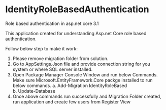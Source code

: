 # IdentityRoleBasedAuthentication
Role based authentication in asp.net core 3.1

This application created for understanding Asp.net Core role based authentication.

Follow below step to make it work:
1. Please remove migration folder from solution.
2. Go to AppSettings.Json file and provide connection string for you system or where SQL server installed.
3. Open Package Manager Console Window and run below Commands. Make sure Microsoft.EntityFramework.Core packge installed to run below commands.
  a. Add-Migration IdentityRoleBased  
  b. Update-Database  
4. Once above commands run successfully and Migration Folder created, run application and create few users from Register View

